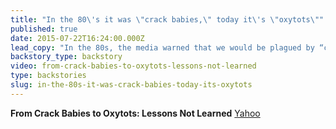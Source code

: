 ```yaml
---
title: "In the 80\'s it was \"crack babies,\" today it\'s \"oxytots\""
published: true
date: 2015-07-22T16:24:00.000Z
lead_copy: "In the 80s, the media warned that we would be plagued by “crack babies.” They were wrong. Today, the media is sounding a similar alarm. "
backstory_type: backstory
video: from-crack-babies-to-oxytots-lessons-not-learned
type: backstories
slug: in-the-80s-it-was-crack-babies-today-its-oxytots
---
```


**From Crack Babies to Oxytots: Lessons Not Learned**
[Yahoo ](https://screen.yahoo.com/wf-channel=viewfinder/crack-babies-oxytots-lessons-not-120000652.html)

